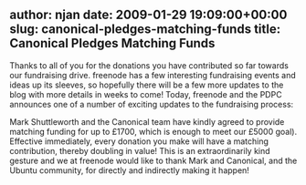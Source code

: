 author: njan
date: 2009-01-29 19:09:00+00:00
slug: canonical-pledges-matching-funds
title: Canonical Pledges Matching Funds
---
Thanks to all of you for the donations you have contributed so far towards our fundraising drive. freenode has a few interesting fundraising events and ideas up its sleeves, so hopefully there will be a few more updates to the blog with more details in weeks to come!  Today, freenode and the PDPC announces one of a number of exciting updates to the fundraising process:




Mark Shuttleworth and the Canonical team have kindly agreed to provide matching funding for up to £1700, which is enough to meet our £5000 goal). Effective immediately, every donation you make will have a matching contribution, thereby doubling in value! This is an extraordinarily kind gesture and we at freenode would like to thank Mark and Canonical, and the Ubuntu community, for directly and indirectly making it happen!




